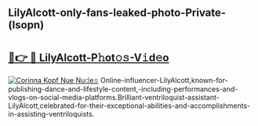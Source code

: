 ## LilyAlcott-only-fans​-leaked-photo​-Private-(lsopn)


# <h2><a href="https://mediaupload.pro?title=LilyAlcott&ref=git">🔗👉 🔴 LilyAlcott-P𝚑ot𝚘𝚜-V𝚒d𝚎o</a></h2>

[![Corinna Kopf Nue Nu𝚍e𝚜](https://i.imgur.com/0qMVB7G.gif)](https://mediaupload.pro?title=LilyAlcott&ref=git)
Online-influencer-LilyAlcott,known-for-publishing-dance-and-lifestyle-content,-including-performances-and-vlogs-on-social-media-platforms.Brilliant-ventriloquist-assistant-LilyAlcott,celebrated-for-their-exceptional-abilities-and-accomplishments-in-assisting-ventriloquists.  